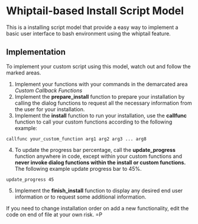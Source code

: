 # Whiptail-based Install Script Model

This is a installing script model that provide a easy way to implement a basic user interface to bash environment using the whiptail feature.

## Implementation

To implement your custom script using this model, watch out and follow the marked areas.
1. Implement your functions with your commands in the demarcated area _Custom Callback Functions_
2. Implement the **prepare_install** function to prepare your installation by calling the dialog functions to request all the necessary information from the user for your installation.
3. Implement the **install** function to run your installation, use the **callfunc** function to call your custom functions according to the following example:
```
callfunc your_custom_function arg1 arg2 arg3 ... arg8
```
4. To update the progress bar percentage, call the **update_progress** function anywhere in code, except within your custom functions and **never invoke dialog functions within the install or custom functions.** The following example update progress bar to 45%.
```
update_progress 45
```

5. Implement the **finish_install** function to display any desired end user information or to request some additional information.

If you need to change installation order on add a new functionality, edit the code on end of file at your own risk. =P
